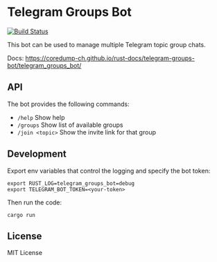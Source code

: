 # Telegram Groups Bot

[![Build Status](https://img.shields.io/travis/coredump-ch/telegram-groups-bot/master.svg)](https://travis-ci.org/coredump-ch/telegram-groups-bot)

This bot can be used to manage multiple Telegram topic group chats.

Docs: https://coredump-ch.github.io/rust-docs/telegram-groups-bot/telegram_groups_bot/


## API

The bot provides the following commands:

- `/help` Show help
- `/groups` Show list of available groups
- `/join <topic>` Show the invite link for that group


## Development

Export env variables that control the logging and specify the bot token:

    export RUST_LOG=telegram_groups_bot=debug
    export TELEGRAM_BOT_TOKEN=<your-token>

Then run the code:

    cargo run


## License

MIT License
